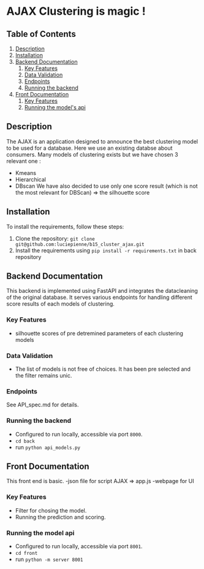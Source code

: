 # AJAX Clustering is magic !

## Table of Contents

1. [Description](#description)
2. [Installation](#installation)
3. [Backend Documentation](#backend-documentation)
   1. [Key Features](#key-features-backend)
   2. [Data Validation](#data-validation)
   3. [Endpoints](#endpoints-backend)
   4. [Running the backend](#running-the-backend)
4. [Front Documentation](#front-documentation)
   1. [Key Features](#key-features)
   2. [Running the model's api](#running-the-model-api)

## Description

The AJAX is an application designed to announce the best clustering model to be used for a database. Here we use an existing databse about consumers.
Many models of clustering exists but we have chosen 3 relevant one :

- Kmeans
- Hierarchical
- DBscan
  We have also decided to use only one score result (which is not the most relevant for DBScan) => the silhouette score

## Installation

To install the requirements, follow these steps:

1. Clone the repository: `git clone git@github.com:luciepienne/b15_cluster_ajax.git`
2. Install the requirements using `pip install -r requirements.txt` in back repository

## Backend Documentation

This backend is implemented using FastAPI and integrates the datacleaning of the original database. It serves various endpoints for handling different score results of each models of clustering.

### Key Features

- silhouette scores of pre detremined parameters of each clustering models

### Data Validation

- The list of models is not free of choices. It has been pre selected and the filter remains unic.

### Endpoints

See API_spec.md for details.

### Running the backend

- Configured to run locally, accessible via port `8000`.
- `cd back`
- run `python api_models.py`

## Front Documentation

This front end is basic.
-json file for script AJAX => app.js
-webpage for UI

### Key Features

- Filter for chosing the model.
- Running the prediction and scoring.

### Running the model api

- Configured to run locally, accessible via port `8001`.
- `cd front`
- run `python -m server 8001`
